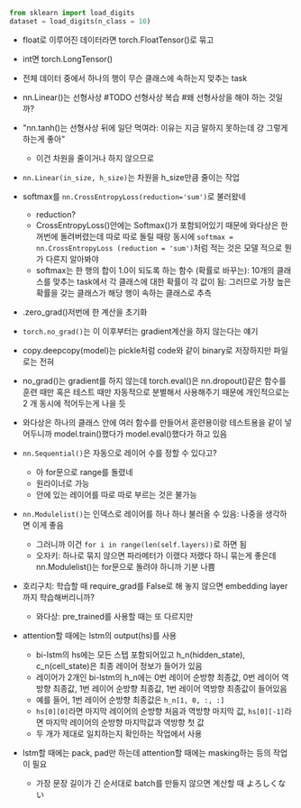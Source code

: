 ```python
from sklearn import load_digits
dataset = load_digits(n_class = 10)
```
- float로 이루어진 데이터라면 torch.FloatTensor()로 묶고
- int면 torch.LongTensor()

- 전체 데이터 중에서 하나의 행이 무슨 클래스에 속하는지 맞추는 task
- nn.Linear()는 선형사상  #TODO 선형사상 복습 #왜 선형사상을 해야 하는 것일까?
- "nn.tanh()는 선형사상 뒤에 일단 먹여라: 이유는 지금 말하지 못하는데 걍 그렇게 하는게 좋아"
  - 이건 차원을 줄이거나 하지 않으므로
- ```nn.Linear(in_size, h_size)```는 차원을 h_size만큼 줄이는 작업
- softmax를 ```nn.CrossEntropyLoss(reduction='sum')```로 불러왔네
  - reduction?
  - CrossEntropyLoss()안에는 Softmax()가 포함되어있기 때문에 와다상은 한꺼번에 돌려버렸는데 따로 따로 돌릴 때랑 동시에 ```softmax = nn.CrossEntropyLoss
  (reduction = 'sum')```처럼 적는 것은 모델 적으로 뭔가 다른지 알아봐야
  - softmax는 한 행의 합이 1.0이 되도록 하는 함수 (확률로 바꾸는): 10개의 클래스를 맞추는 task에서 각 클래스에 대한 확률이 각 값이 됨: 그러므로 가장 높은 확률을 갖는 클래스가 해당 
  행이 속하는 클래스로 추측

- .zero_grad()저번에 한 계산을 초기화
- ```torch.no_grad()```는 이 이후부터는 gradient계산을 하지 않는다는 얘기
- copy.deepcopy(model)는 pickle처럼 code와 같이 binary로 저장하지만 파일로는 전혀
- no_grad()는 gradient를 하지 않는데 torch.eval()은 nn.dropout()같은 함수를 훈련 때만 혹은 테스트 때만 자동적으로 분별해서 사용해주기 때문에 개인적으로는 2 개 동시에 
적어두는게 나을 듯

- 와다상은 하나의 클래스 안에 여러 함수를 만들어서 훈련용이랑 테스트용을 같이 넣어두니까 model.train()했다가 model.eval()했다가 하고 있음

- ```nn.Sequential()```은 자동으로 레이어 수를 정할 수 있다고?
  - 아 for문으로 range를 돌렸네
  - 원라이너로 가능
  - 안에 있는 레이어를 따로 따로 부르는 것은 불가능
  
- ```nn.Modulelist()```는 인덱스로 레이어를 하나 하나 불러올 수 있음: 나중을 생각하면 이게 좋음
  - 그러니까 이건 ```for i in range(len(self.layers))```로 하면 됨
  - 오자키: 하나로 묶지 않으면 파라메터가 이랬다 저랬다 하니 묶는게 좋은데 nn.Modulelist()는 for문으로 돌려야 하니까 기분 나쁨
  
- 호리구치: 학습할 때 require_grad를 False로 해 놓지 않으면 embedding layer까지 학습해버리니까?
  - 와다상: pre_trained를 사용할 때는 또 다르지만
  
- attention할 때에는 lstm의 output(hs)를 사용
  - bi-lstm의 hs에는 모든 스텝 포함되어있고 h_n(hidden_state), c_n(cell_state)은 최종 레이어 정보가 들어가 있음
  - 레이어가 2개인 bi-lstm의 h_n에는 0번 레이어 순방향 최종값, 0번 레이어 역방향 최종값, 1번 레이어 순방향 최종값, 1번 레이어 역방향 최종값이 들어있음
  - 예를 들어, 1번 레이어 순방향 최종값은 ```h_n[1, 0, :, :]```
  - ```hs[0][0]```라면 마지막 레이어의 순방향 처음과 역방향 마지막 값, ```hs[0][-1]```라면 마지막 레이어의 순방향 마지막값과 역방향 첫 값
  - 두 개가 제대로 일치하는지 확인하는 작업에서 사용
  
- lstm할 때에는 pack, pad만 하는데 attention할 때에는 masking하는 등의 작업이 필요
  - 가장 문장 길이가 긴 순서대로 batch를 만들지 않으면 계산할 때 よろしくない
